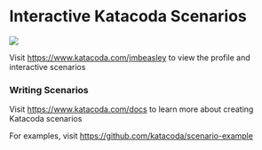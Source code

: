 # Interactive Katacoda Scenarios

[![](http://shields.katacoda.com/katacoda/jmbeasley/count.svg)](https://www.katacoda.com/jmbeasley "Get your profile on Katacoda.com")

Visit https://www.katacoda.com/jmbeasley to view the profile and interactive scenarios

### Writing Scenarios
Visit https://www.katacoda.com/docs to learn more about creating Katacoda scenarios

For examples, visit https://github.com/katacoda/scenario-example
